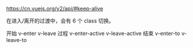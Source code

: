 https://cn.vuejs.org/v2/api/#keep-alive

在进入/离开的过渡中，会有 6 个 class 切换。

开始 v-enter            v-leave
过程 v-enter-active     v-leave-active
结束 v-enter-to         v-leave-to